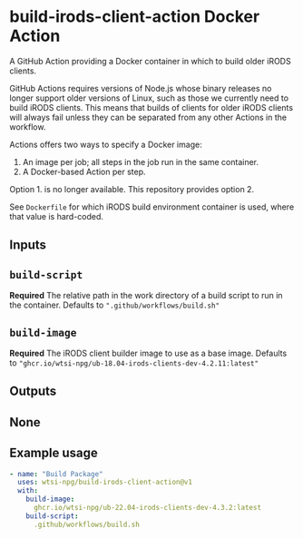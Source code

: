 # build-irods-client-action Docker Action

A GitHub Action providing a Docker container in which to build older iRODS clients.

GitHub Actions requires versions of Node.js whose binary releases no longer support older
versions of Linux, such as those we currently need to build iRODS clients. This means that
builds of clients for older iRODS clients will always fail unless they can be separated
from any other Actions in the workflow.

Actions offers two ways to specify a Docker image:

1. An image per job; all steps in the job run in the same container.
2. A Docker-based Action per step.

Option 1. is no longer available. This repository provides option 2.

See `Dockerfile` for which iRODS build environment container is used, where that
value is hard-coded.

## Inputs

## `build-script`

**Required** The relative path in the work directory of a build script to run in
the container. Defaults to `".github/workflows/build.sh"`

## `build-image`

**Required** The iRODS client builder image to use as a base image. Defaults to
`"ghcr.io/wtsi-npg/ub-18.04-irods-clients-dev-4.2.11:latest"`

## Outputs

## None

## Example usage

```yaml
- name: "Build Package"
  uses: wtsi-npg/build-irods-client-action@v1
  with:
    build-image:
      ghcr.io/wtsi-npg/ub-22.04-irods-clients-dev-4.3.2:latest
    build-script:
      .github/workflows/build.sh
```
